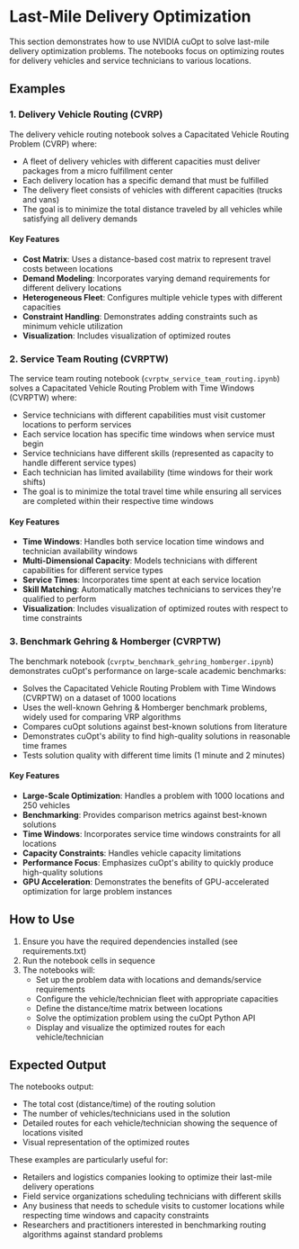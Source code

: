 # Last-Mile Delivery Optimization

This section demonstrates how to use NVIDIA cuOpt to solve last-mile delivery optimization problems. The notebooks focus on optimizing routes for delivery vehicles and service technicians to various locations.

## Examples

### 1. Delivery Vehicle Routing (CVRP)

The delivery vehicle routing notebook solves a Capacitated Vehicle Routing Problem (CVRP) where:

- A fleet of delivery vehicles with different capacities must deliver packages from a micro fulfillment center
- Each delivery location has a specific demand that must be fulfilled
- The delivery fleet consists of vehicles with different capacities (trucks and vans)
- The goal is to minimize the total distance traveled by all vehicles while satisfying all delivery demands

#### Key Features

- **Cost Matrix**: Uses a distance-based cost matrix to represent travel costs between locations
- **Demand Modeling**: Incorporates varying demand requirements for different delivery locations
- **Heterogeneous Fleet**: Configures multiple vehicle types with different capacities
- **Constraint Handling**: Demonstrates adding constraints such as minimum vehicle utilization
- **Visualization**: Includes visualization of optimized routes

### 2. Service Team Routing (CVRPTW)

The service team routing notebook (`cvrptw_service_team_routing.ipynb`) solves a Capacitated Vehicle Routing Problem with Time Windows (CVRPTW) where:

- Service technicians with different capabilities must visit customer locations to perform services
- Each service location has specific time windows when service must begin
- Service technicians have different skills (represented as capacity to handle different service types)
- Each technician has limited availability (time windows for their work shifts)
- The goal is to minimize the total travel time while ensuring all services are completed within their respective time windows

#### Key Features

- **Time Windows**: Handles both service location time windows and technician availability windows
- **Multi-Dimensional Capacity**: Models technicians with different capabilities for different service types
- **Service Times**: Incorporates time spent at each service location
- **Skill Matching**: Automatically matches technicians to services they're qualified to perform
- **Visualization**: Includes visualization of optimized routes with respect to time constraints

### 3. Benchmark Gehring & Homberger (CVRPTW)

The benchmark notebook (`cvrptw_benchmark_gehring_homberger.ipynb`) demonstrates cuOpt's performance on large-scale academic benchmarks:

- Solves the Capacitated Vehicle Routing Problem with Time Windows (CVRPTW) on a dataset of 1000 locations
- Uses the well-known Gehring & Homberger benchmark problems, widely used for comparing VRP algorithms
- Compares cuOpt solutions against best-known solutions from literature
- Demonstrates cuOpt's ability to find high-quality solutions in reasonable time frames
- Tests solution quality with different time limits (1 minute and 2 minutes)

#### Key Features

- **Large-Scale Optimization**: Handles a problem with 1000 locations and 250 vehicles
- **Benchmarking**: Provides comparison metrics against best-known solutions
- **Time Windows**: Incorporates service time windows constraints for all locations
- **Capacity Constraints**: Handles vehicle capacity limitations
- **Performance Focus**: Emphasizes cuOpt's ability to quickly produce high-quality solutions
- **GPU Acceleration**: Demonstrates the benefits of GPU-accelerated optimization for large problem instances

## How to Use

1. Ensure you have the required dependencies installed (see requirements.txt)
2. Run the notebook cells in sequence
3. The notebooks will:
   - Set up the problem data with locations and demands/service requirements
   - Configure the vehicle/technician fleet with appropriate capacities
   - Define the distance/time matrix between locations
   - Solve the optimization problem using the cuOpt Python API
   - Display and visualize the optimized routes for each vehicle/technician

## Expected Output

The notebooks output:
- The total cost (distance/time) of the routing solution
- The number of vehicles/technicians used in the solution
- Detailed routes for each vehicle/technician showing the sequence of locations visited
- Visual representation of the optimized routes

These examples are particularly useful for:
- Retailers and logistics companies looking to optimize their last-mile delivery operations
- Field service organizations scheduling technicians with different skills
- Any business that needs to schedule visits to customer locations while respecting time windows and capacity constraints
- Researchers and practitioners interested in benchmarking routing algorithms against standard problems 